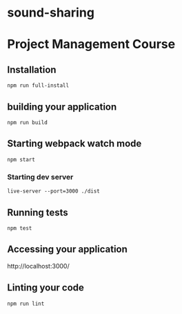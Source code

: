 # sound-sharing
Project Management Course
=======

## Installation

```
npm run full-install
```

## building your application

```
npm run build
```

## Starting webpack watch mode

```
npm start
```
### Starting dev server
```
live-server --port=3000 ./dist
```
## Running tests

```
npm test
```

## Accessing your application

http://localhost:3000/  

## Linting your code

```
npm run lint
```
